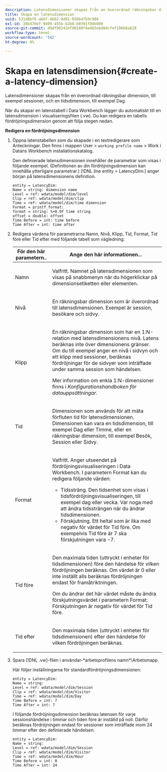```yaml
---
description: Latensdimensioner skapas från en överordnad räkningsbar dimension, till exempel sessioner, och en tidsdimension, till exempel Dag.
title: Skapa en latensdimension
uuid: 531d8bf6-a66f-4b02-9d81-05664fb9c988
exl-id: 38b470ef-9409-455b-b2b8-b0391f80b800
source-git-commit: d9df90242ef96188f4e4b5e6d04cfef196b0a628
workflow-type: tm+mt
source-wordcount: '542'
ht-degree: 0%

---
```


# Skapa en latensdimension{#create-a-latency-dimension}

Latensdimensioner skapas från en överordnad räkningsbar dimension, till exempel sessioner, och en tidsdimension, till exempel Dag.

När du skapar en latenstabell i Data Workbench lägger du automatiskt till en latensdimension i visualiseringsfilen (.vw). Du kan redigera en tabells fördröjningsdimension genom att följa stegen nedan.

**Redigera en fördröjningsdimension**

1. Öppna latenstabellen som du skapade i en textredigerare som Anteckningar. Den finns i mappen User > `working profile name` > Work i Datans Workbench installationskatalog.

   Den definierade latensdimensionen innehåller de parametrar som visas i följande exempel. (Definitionen av din fördröjningsdimension kan innehålla ytterligare parametrar.) [!DNL line entity = LatencyDim:] anger början på latensdimensionens definition.

   ```
   entity = LatencyDim:
   Name = string: dimension name
   Level = ref: wdata/model/dim/level
   Clip = ref: wdata/model/dim/clip
   Time = ref: wdata/model/dim/time dimension
   Format = printf_format: 
   format = string: %+0.0f time string
   offset = double: offset
   Time Before = int: time before
   Time After = int: time after
   ```

1. Redigera värdena för parametrarna Namn, Nivå, Klipp, Tid, Format, Tid före eller Tid efter med följande tabell som vägledning:

   <table id="table_13DF30B8B7314F118D0ED5DF9EA70B9B"> 
   <thead> 
   <tr> 
      <th colname="col1" class="entry"> För den här parametern.. </th> 
      <th colname="col2" class="entry"> Ange den här informationen... </th> 
   </tr> 
   </thead>
   <tbody> 
   <tr> 
      <td colname="col1"> <p>Namn </p> </td> 
      <td colname="col2"> <p>Valfritt. Namnet på latensdimensionen som visas på snabbmenyn när du högerklickar på dimensionsetiketten eller elementen. </p> </td> 
   </tr> 
   <tr> 
      <td colname="col1"> <p>Nivå </p> </td> 
      <td colname="col2"> <p>En räkningsbar dimension som är överordnad till latensdimensionen. Exempel är session, besökare och sidvy. </p> </td> 
   </tr> 
   <tr> 
      <td colname="col1"> <p>Klipp </p> </td> 
      <td colname="col2"> <p>En räkningsbar dimension som har en 1:N-relation med latensdimensionens nivå. Latens beräknas inte över dimensionens gränser. Om du till exempel anger en nivå i sidvyn och ett klipp med sessioner, beräknas fördröjningar för de sidvyer som inträffade under samma session som händelsen. </p> <p>Mer information om enkla 1:N-dimensioner finns i <i>Konfigurationshandboken för datauppsättningar</i>. </p> </td> 
   </tr> 
   <tr> 
      <td colname="col1"> <p>Tid </p> </td> 
      <td colname="col2"> <p>Dimensionen som används för att mäta förfluten tid för latensdimensionen. Dimensionen kan vara en tidsdimension, till exempel Dag eller Timme, eller en räkningsbar dimension, till exempel Besök, Session eller Sidvy. </p> </td> 
   </tr> 
   <tr> 
      <td colname="col1"> Format </td> 
      <td colname="col2"> <p>Valfritt. Anger utseendet på fördröjningsvisualiseringen i Data Workbench. I parametern Format kan du redigera följande värden: 
      <ul id="ul_ABF4C17BDE2E4F6C9CBDD933674DE861"> 
         <li id="li_5ED6A7267C81444983AF8507ADC6A5AB">Tidssträng. Den tidsenhet som visas i tidsfördröjningsvisualiseringen, till exempel dag eller vecka. Var noga med att ändra tidssträngen när du ändrar tidsdimensionen. </li> 
         <li id="li_E3B517ECE1494221AAE90455CC0AAB42">Förskjutning. Ett heltal som är lika med negativ för värdet för Tid före. Om exempelvis Tid före är 7 ska förskjutningen vara -7. </li> 
      </ul> </p> </td> 
   </tr> 
   <tr> 
      <td colname="col1"> <p>Tid före </p> </td> 
      <td colname="col2"> <p>Den maximala tiden (uttryckt i enheter för tidsdimensionen) före den händelse för vilken fördröjningen beräknas. Om värdet är 0 eller inte inställt alls beräknas fördröjningen endast för framåtriktningen. </p> <p>Om du ändrar det här värdet måste du ändra förskjutningsvärdet i parametern Format: Förskjutningen är negativ för värdet för Tid före. </p> </td> 
   </tr> 
   <tr> 
      <td colname="col1"> <p>Tid efter </p> </td> 
      <td colname="col2"> <p>Den maximala tiden (uttryckt i enheter för tidsdimensionen) efter den händelse för vilken fördröjningen beräknas. </p> </td> 
   </tr> 
   </tbody> 
   </table>

1. Spara [!DNL .vw]-filen i användar-\*arbetsprofilens namn*\Arbetsmapp.

   Här följer inställningarna för standardfördröjningsdimensionen:

   ```
   entity = LatencyDim:
   Name = string: 
   Level = ref: wdata/model/dim/Session
   Clip = ref: wdata/model/dim/Visitor
   Time = ref: wdata/model/dim/Day
   Time Before = int: 7
   Time After = int: 7
   ```

   I följande fördröjningsdimension beräknas latensen för varje sessionshändelse i timmar och tiden före är inställd på noll. Därför beräknas fördröjningen endast för sessioner som inträffade inom 24 timmar efter den definierade händelsen.

   ```
   entity = LatencyDim:
   Name = string:
   Level = ref: wdata/model/dim/Session
   Clip = ref: wdata/model/dim/Visitor
   Time = ref: wdata/model/dim/Hour
   Time Before = int: 0
   Time After = int: 24
   ```

